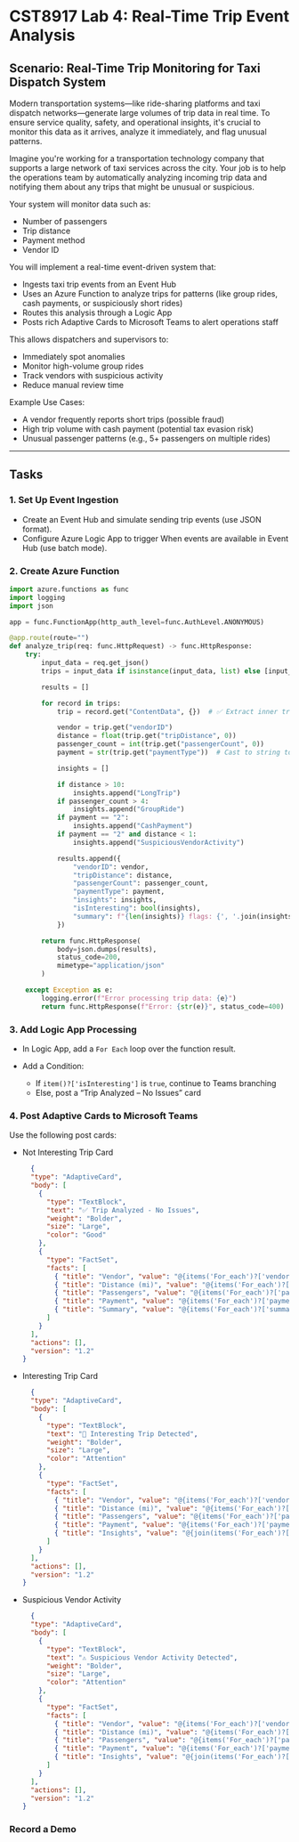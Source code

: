 # CST8917 Lab 4: Real-Time Trip Event Analysis

##  Scenario: Real-Time Trip Monitoring for Taxi Dispatch System

Modern transportation systems—like ride-sharing platforms and taxi dispatch networks—generate large volumes of trip data in real time. To ensure service quality, safety, and operational insights, it's crucial to monitor this data as it arrives, analyze it immediately, and flag unusual patterns.

Imagine you're working for a transportation technology company that supports a large network of taxi services across the city. Your job is to help the operations team by automatically analyzing incoming trip data and notifying them about any trips that might be unusual or suspicious.

Your system will monitor data such as:

- Number of passengers
- Trip distance
- Payment method
- Vendor ID

You will implement a real-time event-driven system that:
- Ingests taxi trip events from an Event Hub
- Uses an Azure Function to analyze trips for patterns (like group rides, cash payments, or suspiciously short rides)
- Routes this analysis through a Logic App
- Posts rich Adaptive Cards to Microsoft Teams to alert operations staff

This allows dispatchers and supervisors to:
- Immediately spot anomalies
- Monitor high-volume group rides
- Track vendors with suspicious activity
- Reduce manual review time

Example Use Cases:
- A vendor frequently reports short trips (possible fraud)
- High trip volume with cash payment (potential tax evasion risk)
- Unusual passenger patterns (e.g., 5+ passengers on multiple rides)
---


## Tasks

### 1. Set Up Event Ingestion

- Create an Event Hub and simulate sending trip events (use JSON format).
- Configure Azure Logic App to trigger When events are available in Event Hub (use batch mode).

### 2. Create Azure Function

  ``` python
  import azure.functions as func
  import logging
  import json

  app = func.FunctionApp(http_auth_level=func.AuthLevel.ANONYMOUS)

  @app.route(route="")
  def analyze_trip(req: func.HttpRequest) -> func.HttpResponse:
      try:
          input_data = req.get_json()
          trips = input_data if isinstance(input_data, list) else [input_data]

          results = []

          for record in trips:
              trip = record.get("ContentData", {})  # ✅ Extract inner trip data

              vendor = trip.get("vendorID")
              distance = float(trip.get("tripDistance", 0))
              passenger_count = int(trip.get("passengerCount", 0))
              payment = str(trip.get("paymentType"))  # Cast to string to match logic

              insights = []

              if distance > 10:
                  insights.append("LongTrip")
              if passenger_count > 4:
                  insights.append("GroupRide")
              if payment == "2":
                  insights.append("CashPayment")
              if payment == "2" and distance < 1:
                  insights.append("SuspiciousVendorActivity")

              results.append({
                  "vendorID": vendor,
                  "tripDistance": distance,
                  "passengerCount": passenger_count,
                  "paymentType": payment,
                  "insights": insights,
                  "isInteresting": bool(insights),
                  "summary": f"{len(insights)} flags: {', '.join(insights)}" if insights else "Trip normal"
              })

          return func.HttpResponse(
              body=json.dumps(results),
              status_code=200,
              mimetype="application/json"
          )

      except Exception as e:
          logging.error(f"Error processing trip data: {e}")
          return func.HttpResponse(f"Error: {str(e)}", status_code=400)
  ```

### 3. Add Logic App Processing
- In Logic App, add a `For Each` loop over the function result.

- Add a Condition:
  - If `item()?['isInteresting']` is `true`, continue to Teams branching
  - Else, post a “Trip Analyzed – No Issues” card

### 4. Post Adaptive Cards to Microsoft Teams

Use the following post cards:
- Not Interesting Trip Card
  ```json
    {
    "type": "AdaptiveCard",
    "body": [
      {
        "type": "TextBlock",
        "text": "✅ Trip Analyzed - No Issues",
        "weight": "Bolder",
        "size": "Large",
        "color": "Good"
      },
      {
        "type": "FactSet",
        "facts": [
          { "title": "Vendor", "value": "@{items('For_each')?['vendorID']}" },
          { "title": "Distance (mi)", "value": "@{items('For_each')?['tripDistance']}" },
          { "title": "Passengers", "value": "@{items('For_each')?['passengerCount']}" },
          { "title": "Payment", "value": "@{items('For_each')?['paymentType']}" },
          { "title": "Summary", "value": "@{items('For_each')?['summary']}" }
        ]
      }
    ],
    "actions": [],
    "version": "1.2"
  }
  ```
- Interesting Trip Card
  ```json
    {
    "type": "AdaptiveCard",
    "body": [
      {
        "type": "TextBlock",
        "text": "🚨 Interesting Trip Detected",
        "weight": "Bolder",
        "size": "Large",
        "color": "Attention"
      },
      {
        "type": "FactSet",
        "facts": [
          { "title": "Vendor", "value": "@{items('For_each')?['vendorID']}" },
          { "title": "Distance (mi)", "value": "@{items('For_each')?['tripDistance']}" },
          { "title": "Passengers", "value": "@{items('For_each')?['passengerCount']}" },
          { "title": "Payment", "value": "@{items('For_each')?['paymentType']}" },
          { "title": "Insights", "value": "@{join(items('For_each')?['insights'], ', ')}" }
        ]
      }
    ],
    "actions": [],
    "version": "1.2"
  }
  ```

- Suspicious Vendor Activity
  ```json
    {
    "type": "AdaptiveCard",
    "body": [
      {
        "type": "TextBlock",
        "text": "⚠️ Suspicious Vendor Activity Detected",
        "weight": "Bolder",
        "size": "Large",
        "color": "Attention"
      },
      {
        "type": "FactSet",
        "facts": [
          { "title": "Vendor", "value": "@{items('For_each')?['vendorID']}" },
          { "title": "Distance (mi)", "value": "@{items('For_each')?['tripDistance']}" },
          { "title": "Passengers", "value": "@{items('For_each')?['passengerCount']}" },
          { "title": "Payment", "value": "@{items('For_each')?['paymentType']}" },
          { "title": "Insights", "value": "@{join(items('For_each')?['insights'], ', ')}" }
        ]
      }
    ],
    "actions": [],
    "version": "1.2"
  }
  ```


### Record a Demo







